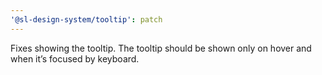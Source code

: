 ```yaml
---
'@sl-design-system/tooltip': patch
---
```


Fixes showing the tooltip. The tooltip should be shown only on hover and when it’s focused by keyboard.
